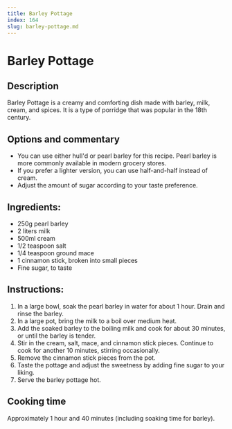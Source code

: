 ```yaml
---
title: Barley Pottage
index: 164
slug: barley-pottage.md
---
```


# Barley Pottage

## Description
Barley Pottage is a creamy and comforting dish made with barley, milk, cream, and spices. It is a type of porridge that was popular in the 18th century.

## Options and commentary
- You can use either hull'd or pearl barley for this recipe. Pearl barley is more commonly available in modern grocery stores.
- If you prefer a lighter version, you can use half-and-half instead of cream.
- Adjust the amount of sugar according to your taste preference.

## Ingredients:
- 250g pearl barley
- 2 liters milk
- 500ml cream
- 1/2 teaspoon salt
- 1/4 teaspoon ground mace
- 1 cinnamon stick, broken into small pieces
- Fine sugar, to taste

## Instructions:
1. In a large bowl, soak the pearl barley in water for about 1 hour. Drain and rinse the barley.
2. In a large pot, bring the milk to a boil over medium heat.
3. Add the soaked barley to the boiling milk and cook for about 30 minutes, or until the barley is tender.
4. Stir in the cream, salt, mace, and cinnamon stick pieces. Continue to cook for another 10 minutes, stirring occasionally.
5. Remove the cinnamon stick pieces from the pot.
6. Taste the pottage and adjust the sweetness by adding fine sugar to your liking.
7. Serve the barley pottage hot.

## Cooking time
Approximately 1 hour and 40 minutes (including soaking time for barley).